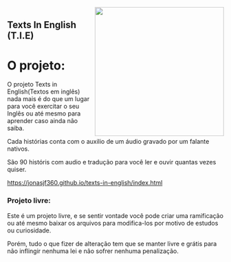 <img src="img/favcon.svg" align="right" width="300">

## Texts In English (T.I.E)

<h1>O projeto:</h1>
O projeto Texts in English(Textos em inglês) nada mais é do que um lugar para você exercitar o seu Inglês ou até mesmo para aprender caso ainda não saiba.

Cada histórias conta com o auxilio de um áudio gravado por um falante nativos.

São 90 históris com audio e tradução para você ler e ouvir quantas vezes quiser.

https://jonasjf360.github.io/texts-in-english/index.html

<h3>Projeto livre:</h3>
Este é um projeto livre, e se sentir vontade você pode criar uma ramificação ou até mesmo baixar os arquivos para modifica-los por motivo de estudos ou curiosidade.

Porém, tudo o que fizer de alteração tem que se manter livre e grátis para não inflingir nenhuma lei e não sofrer nenhuma penalização.
